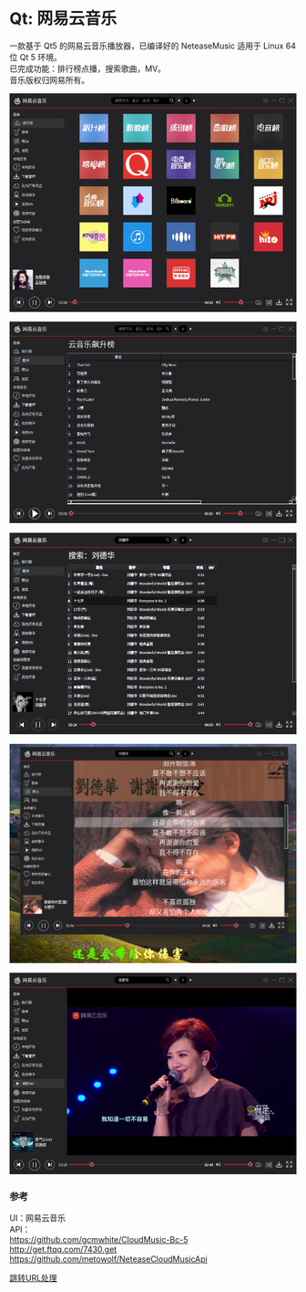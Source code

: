 # Qt: 网易云音乐
一款基于 Qt5 的网易云音乐播放器，已编译好的 NeteaseMusic 适用于 Linux 64 位 Qt 5 环境。  
已完成功能：排行榜点播，搜索歌曲，MV。  
音乐版权归网易所有。  

![alt](toplist.png)  

![alt](songlist.png)  

![alt](search.png)  

![alt](lyric.png)  

![alt](MV.png)  

### 参考
UI：网易云音乐  
API：  
https://github.com/gcmwhite/CloudMusic-Bc-5  
http://get.ftqq.com/7430.get  
https://github.com/metowolf/NeteaseCloudMusicApi

[跳转URL处理](https://blog.csdn.net/mingzznet/article/details/9724371)